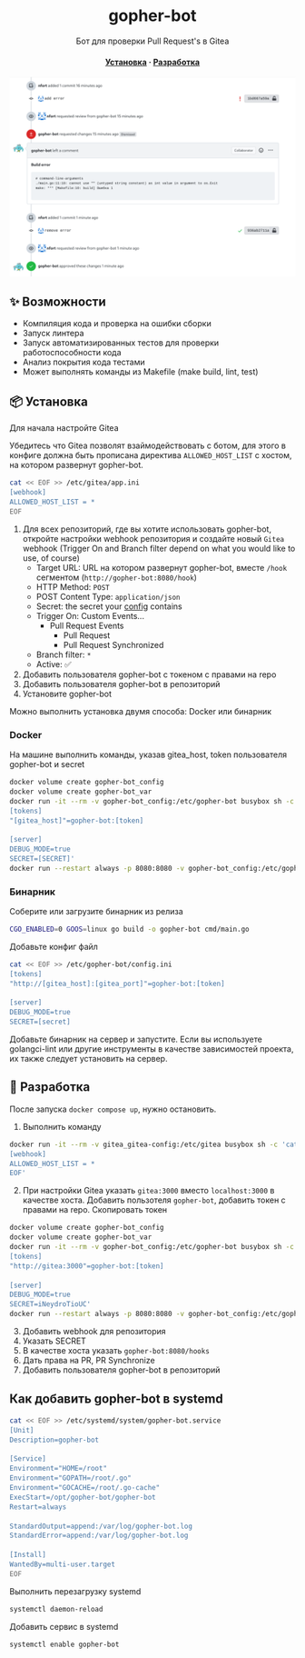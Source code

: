 <div align="center">

# gopher-bot

Бот для проверки Pull Request's в Gitea

<h4>
  <a href="#-установка">Установка</a>
  ·
  <a href="#-разработка">Разработка</a>
</h4>

![alt text](https://github.com/nfort/gopher-bot/blob/main/screenshot.png?raw=true)

</div>

## ✨ Возможности

- Компиляция кода и проверка на ошибки сборки
- Запуск линтера
- Запуск автоматизированных тестов для проверки работоспособности кода
- Анализ покрытия кода тестами 
- Может выполнять команды из Makefile (make build, lint, test)

## 📦 Установка

Для начала настройте Gitea

Убедитесь что Gitea позволят взаймодействовать с ботом, 
для этого в конфиге должна быть прописана директива `ALLOWED_HOST_LIST` с хостом, на котором развернут gopher-bot.

```bash
cat << EOF >> /etc/gitea/app.ini
[webhook]
ALLOWED_HOST_LIST = *
EOF
```
1. Для всех репозиторий, где вы хотите использовать gopher-bot, откройте настройки webhook репозитория и создайте новый `Gitea` webhook (Trigger On and Branch filter depend on what you would like to use, of course)
    * Target URL: URL на котором развернут gopher-bot, вместе `/hook` сегментом (`http://gopher-bot:8080/hook`)
    * HTTP Method: `POST`
    * POST Content Type: `application/json`
    * Secret: the secret your [config](#config) contains
    * Trigger On: Custom Events...
      * Pull Request Events
        * Pull Request
        * Pull Request Synchronized
    * Branch filter: `*`
    * Active: ✅
2. Добавить пользователя gopher-bot c токеном c правами на repo
2. Добавить пользователя gopher-bot в репозиторий
3. Установите gopher-bot

Можно выполнить установка двумя способа: Docker или бинарник

### Docker

На машине выполнить команды, указав gitea_host, token пользователя gopher-bot и secret

```bash
docker volume create gopher-bot_config
docker volume create gopher-bot_var
docker run -it --rm -v gopher-bot_config:/etc/gopher-bot busybox sh -c 'cat << EOF >> /etc/gopher-bot/config.ini
[tokens]
"[gitea_host]"=gopher-bot:[token]

[server]
DEBUG_MODE=true
SECRET=[SECRET]'
docker run --restart always -p 8080:8080 -v gopher-bot_config:/etc/gopher-bot -v gopher-bot_var:/var/gopher-bot --name gopher-bot nfort/gopher-bot:1.0.0
```

### Бинарник

Соберите или загрузите бинарник из релиза

```bash
CGO_ENABLED=0 GOOS=linux go build -o gopher-bot cmd/main.go
```

Добавьте конфиг файл

```bash
cat << EOF >> /etc/gopher-bot/config.ini
[tokens]
"http://[gitea_host]:[gitea_port]"=gopher-bot:[token]

[server]
DEBUG_MODE=true
SECRET=[secret]
```

Добавьте бинарник на сервер и запустите.
Если вы используете golangci-lint или другие инструменты в качестве зависимостей проекта, их также следует установить на сервер.

## 🚀 Разработка

После запуска `docker compose up`, нужно остановить.

1. Выполнить команду

```bash
docker run -it --rm -v gitea_gitea-config:/etc/gitea busybox sh -c 'cat << EOF >> /etc/gitea/app.ini
[webhook]
ALLOWED_HOST_LIST = *
EOF'
```

2. При настройки Gitea указать `gitea:3000` вместо `localhost:3000` в качестве хоста.
Добавить пользотеля `gopher-bot`, добавить токен с правами на repo.
Скопировать токен

```bash
docker volume create gopher-bot_config
docker volume create gopher-bot_var
docker run -it --rm -v gopher-bot_config:/etc/gopher-bot busybox sh -c 'cat << EOF >> /etc/gopher-bot/config.ini
[tokens]
"http://gitea:3000"=gopher-bot:[token]

[server]
DEBUG_MODE=true
SECRET=iNeydroTioUC'
docker run --restart always -p 8080:8080 -v gopher-bot_config:/etc/gopher-bot -v gopher-bot_var:/var/gopher-bot --name gopher-bot nfort/gopher-bot:1.0.0
```

3. Добавить webhook для репозитория
4. Указать SECRET
5. В качестве хоста указать `gopher-bot:8080/hooks`
6. Дать права на PR, PR Synchronize
7. Добавить пользователя gopher-bot в репозиторий

## Как добавить gopher-bot в systemd

```bash
cat << EOF >> /etc/systemd/system/gopher-bot.service
[Unit]
Description=gopher-bot

[Service]
Environment="HOME=/root"
Environment="GOPATH=/root/.go"
Environment="GOCACHE=/root/.go-cache"
ExecStart=/opt/gopher-bot/gopher-bot
Restart=always

StandardOutput=append:/var/log/gopher-bot.log
StandardError=append:/var/log/gopher-bot.log

[Install]
WantedBy=multi-user.target
EOF
```

Выполнить перезагрузку systemd 

```bash
systemctl daemon-reload
```

Добавить сервис в systemd

```bash
systemctl enable gopher-bot
```

